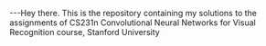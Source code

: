 ---Hey there. 
This is the repository containing my solutions to the assignments of CS231n Convolutional Neural Networks for Visual Recognition course, Stanford University

